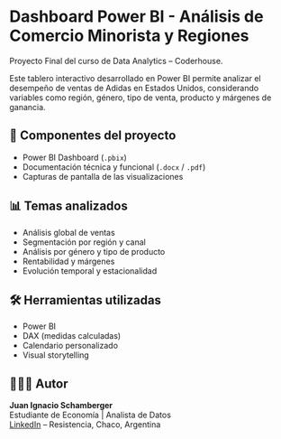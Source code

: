 # Dashboard Power BI - Análisis de Comercio Minorista y Regiones

Proyecto Final del curso de Data Analytics – Coderhouse.

Este tablero interactivo desarrollado en Power BI permite analizar el desempeño de ventas de Adidas en Estados Unidos, considerando variables como región, género, tipo de venta, producto y márgenes de ganancia.

## 🧩 Componentes del proyecto

- Power BI Dashboard (`.pbix`)
- Documentación técnica y funcional (`.docx` / `.pdf`)
- Capturas de pantalla de las visualizaciones

## 📊 Temas analizados

- Análisis global de ventas
- Segmentación por región y canal
- Análisis por género y tipo de producto
- Rentabilidad y márgenes
- Evolución temporal y estacionalidad

## 🛠️ Herramientas utilizadas

- Power BI
- DAX (medidas calculadas)
- Calendario personalizado
- Visual storytelling

## 👨🏻‍💻 Autor

**Juan Ignacio Schamberger**  
Estudiante de Economía | Analista de Datos  
[LinkedIn]([https://www.linkedin.com/in/juanignacioschamberger/]) – Resistencia, Chaco, Argentina

